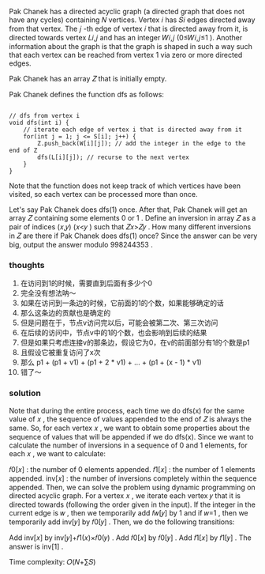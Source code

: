 Pak Chanek has a directed acyclic graph (a directed graph that does not have any cycles) containing 𝑁
vertices. Vertex 𝑖
has 𝑆𝑖
edges directed away from that vertex. The 𝑗
-th edge of vertex 𝑖
that is directed away from it, is directed towards vertex 𝐿𝑖,𝑗
and has an integer 𝑊𝑖,𝑗
(0≤𝑊𝑖,𝑗≤1
). Another information about the graph is that the graph is shaped in such a way such that each vertex can be reached
from vertex 1
via zero or more directed edges.

Pak Chanek has an array 𝑍
that is initially empty.

Pak Chanek defines the function dfs as follows:

```

// dfs from vertex i
void dfs(int i) {
    // iterate each edge of vertex i that is directed away from it
    for(int j = 1; j <= S[i]; j++) {
        Z.push_back(W[i][j]); // add the integer in the edge to the end of Z
        dfs(L[i][j]); // recurse to the next vertex
    }
}

```

Note that the function does not keep track of which vertices have been visited, so each vertex can be processed more
than once.

Let's say Pak Chanek does dfs(1) once. After that, Pak Chanek will get an array 𝑍
containing some elements 0
or 1
. Define an inversion in array 𝑍
as a pair of indices (𝑥,𝑦)
(𝑥<𝑦
) such that 𝑍𝑥>𝑍𝑦
. How many different inversions in 𝑍
are there if Pak Chanek does dfs(1) once? Since the answer can be very big, output the answer modulo 998244353
.

### thoughts

1. 在访问到1的时候，需要直到后面有多少个0
2. 完全没有想法呐～
3. 如果在访问到一条边的时候，它前面的1的个数，如果能够确定的话
4. 那么这条边的贡献也是确定的
5. 但是问题在于，节点v访问完以后，可能会被第二次、第三次访问
6. 在后续的访问中，节点v中的1的个数，也会影响到后续的结果
7. 但是如果只考虑连接v的那条边，假设它为0，在v的前面部分有1的个数是p1
8. 且假设它被重复访问了x次
8. 那么 p1 + (p1 + v1) + (p1 + 2 * v1) + ... + (p1 + (x - 1) * v1)
9. 错了～

### solution

Note that during the entire process, each time we do dfs(x) for the same value of 𝑥
, the sequence of values appended to the end of 𝑍
is always the same. So, for each vertex 𝑥
, we want to obtain some properties about the sequence of values that will be appended if we do dfs(x). Since we want to
calculate the number of inversions in a sequence of 0
and 1
elements, for each 𝑥
, we want to calculate:

𝑓0[𝑥]
: the number of 0
elements appended.
𝑓1[𝑥]
: the number of 1
elements appended.
inv[𝑥]
: the number of inversions completely within the sequence appended.
Then, we can solve the problem using dynamic programming on directed acyclic graph. For a vertex 𝑥
, we iterate each vertex 𝑦
that it is directed towards (following the order given in the input). If the integer in the current edge is 𝑤
, then we temporarily add 𝑓𝑤[𝑦]
by 1
and if 𝑤=1
, then we temporarily add inv[𝑦]
by 𝑓0[𝑦]
. Then, we do the following transitions:

Add inv[𝑥]
by inv[𝑦]+𝑓1(𝑥)×𝑓0(𝑦)
.
Add 𝑓0[𝑥]
by 𝑓0[𝑦]
.
Add 𝑓1[𝑥]
by 𝑓1[𝑦]
.
The answer is inv[1]
.

Time complexity: 𝑂(𝑁+∑𝑆)